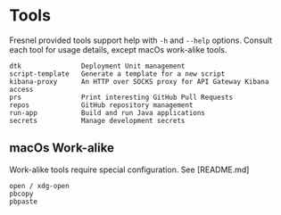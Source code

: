 # Tools

Fresnel provided tools support help with `-h` and `--help` options.
Consult each tool for usage details, except macOs work-alike tools.

```
dtk               Deployment Unit management
script-template   Generate a template for a new script
kibana-proxy      An HTTP over SOCKS proxy for API Gateway Kibana access
prs               Print interesting GitHub Pull Requests
repos             GitHub repository management
run-app           Build and run Java applications
secrets           Manage development secrets
```


## macOs Work-alike

Work-alike tools require special configuration. See [README.md]

```
open / xdg-open
pbcopy
pbpaste
```
